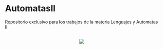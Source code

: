 # AutomatasII

Repositorio exclusivo para los trabajos de la materia Lenguajes y Automatas II
<br></br>



<p align="center"> <img src= https://user-images.githubusercontent.com/95449905/219482137-59ab32af-5ab3-4127-8f97-d47307340ee3.gif /> </p>




